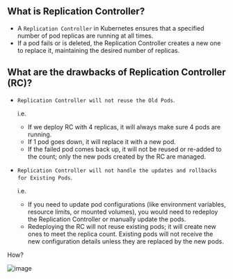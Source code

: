 ## What is Replication Controller?
- A `Replication Controller` in Kubernetes ensures that a specified number of pod replicas are running at all times.
- If a pod fails or is deleted, the Replication Controller creates a new one to replace it, maintaining the desired number of replicas.
  
## What are the drawbacks of Replication Controller (RC)?
- `Replication Controller will not reuse the Old Pods`.

  i.e.
    - If we deploy RC with 4 replicas, it will always make sure 4 pods are running.
    - If 1 pod goes down, it will replace it with a new pod.
    - If the failed pod comes back up, it will not be reused or re-added to the count; only the new pods created by the RC are managed.

- `Replication Controller will not handle the updates and rollbacks for Existing Pods`.

  i.e.
    - If you need to update pod configurations (like environment variables, resource limits, or mounted volumes), you would need to redeploy the Replication Controller or manually update the pods.
    - Redeploying the RC will not reuse existing pods; it will create new ones to meet the replica count. Existing pods will not receive the new configuration details unless they are replaced by the new pods.


How?

![image](https://github.com/user-attachments/assets/8c241130-74cd-49ef-8c74-331a5a527629)

